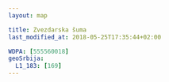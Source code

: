```yaml
---
layout: map

title: Zvezdarska šuma
last_modified_at: 2018-05-25T17:35:44+02:00

WDPA: [555560018]
geoSrbija:
  L1_183: [169]
---
```

